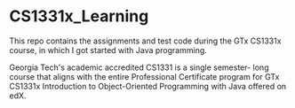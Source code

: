 # CS1331x_Learning
This repo contains the assignments and test code during the GTx CS1331x course, in which I got started with Java programming.

Georgia Tech's academic accredited CS1331 is a single semester- long course that aligns with the entire Professional Certificate program for GTx CS1331x Introduction to Object-Oriented Programming with Java offered on edX. 
